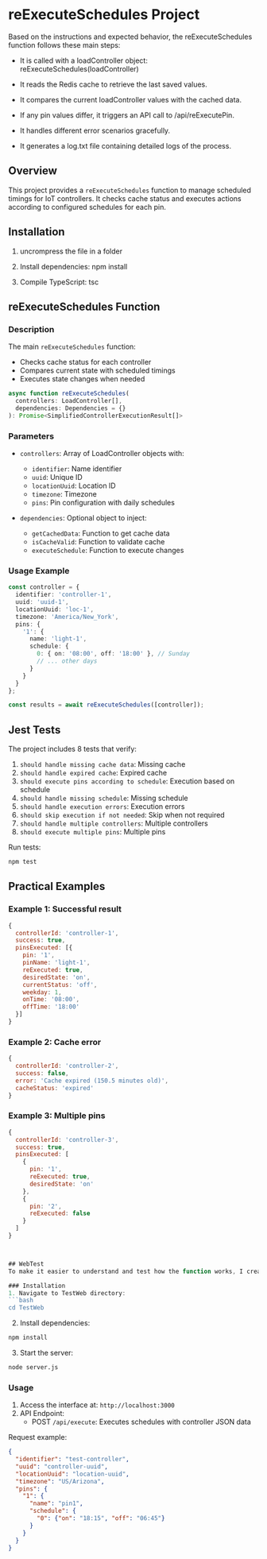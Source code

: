 # reExecuteSchedules Project

Based on the instructions and expected behavior, the reExecuteSchedules function follows these main steps:

   - It is called with a loadController object:
    reExecuteSchedules(loadController)

   - It reads the Redis cache to retrieve the last saved values.

   - It compares the current loadController values with the cached data.

   - If any pin values differ, it triggers an API call to /api/reExecutePin.

   - It handles different error scenarios gracefully.

   - It generates a log.txt file containing detailed logs of the process.




## Overview
This project provides a `reExecuteSchedules` function to manage scheduled timings for IoT controllers. It checks cache status and executes actions according to configured schedules for each pin.

## Installation
1. uncrompress the file in a folder

2. Install dependencies:
npm install

3. Compile TypeScript:
tsc


## reExecuteSchedules Function

### Description
The main `reExecuteSchedules` function:
- Checks cache status for each controller
- Compares current state with scheduled timings
- Executes state changes when needed

```typescript
async function reExecuteSchedules(
  controllers: LoadController[],
  dependencies: Dependencies = {}
): Promise<SimplifiedControllerExecutionResult[]>
```

### Parameters
- `controllers`: Array of LoadController objects with:
  - `identifier`: Name identifier
  - `uuid`: Unique ID
  - `locationUuid`: Location ID
  - `timezone`: Timezone
  - `pins`: Pin configuration with daily schedules

- `dependencies`: Optional object to inject:
  - `getCachedData`: Function to get cache data
  - `isCacheValid`: Function to validate cache
  - `executeSchedule`: Function to execute changes

### Usage Example
```typescript
const controller = {
  identifier: 'controller-1',
  uuid: 'uuid-1',
  locationUuid: 'loc-1',
  timezone: 'America/New_York',
  pins: {
    '1': {
      name: 'light-1',
      schedule: {
        0: { on: '08:00', off: '18:00' }, // Sunday
        // ... other days
      }
    }
  }
};

const results = await reExecuteSchedules([controller]);
```


## Jest Tests

The project includes 8 tests that verify:

1. `should handle missing cache data`: Missing cache
2. `should handle expired cache`: Expired cache
3. `should execute pins according to schedule`: Execution based on schedule
4. `should handle missing schedule`: Missing schedule
5. `should handle execution errors`: Execution errors
6. `should skip execution if not needed`: Skip when not required
7. `should handle multiple controllers`: Multiple controllers
8. `should execute multiple pins`: Multiple pins

Run tests:
```bash
npm test
```

## Practical Examples

### Example 1: Successful result
```javascript
{
  controllerId: 'controller-1',
  success: true,
  pinsExecuted: [{
    pin: '1',
    pinName: 'light-1',
    reExecuted: true,
    desiredState: 'on',
    currentStatus: 'off',
    weekday: 1,
    onTime: '08:00',
    offTime: '18:00'
  }]
}
```

### Example 2: Cache error
```javascript
{
  controllerId: 'controller-2',
  success: false,
  error: 'Cache expired (150.5 minutes old)',
  cacheStatus: 'expired'
}
```

### Example 3: Multiple pins
```javascript
{
  controllerId: 'controller-3',
  success: true,
  pinsExecuted: [
    {
      pin: '1',
      reExecuted: true,
      desiredState: 'on'
    },
    {
      pin: '2',
      reExecuted: false
    }
  ]
}



## WebTest
To make it easier to understand and test how the function works, I created a basic WebTest page. It allows you to input and configure the loadController JSON, send it to the function, and observe the results in real time.

### Installation
1. Navigate to TestWeb directory:
```bash
cd TestWeb
```

2. Install dependencies:
```bash
npm install
```

3. Start the server:
```bash
node server.js
```

### Usage
1. Access the interface at: `http://localhost:3000`
2. API Endpoint:
   - POST `/api/execute`: Executes schedules with controller JSON data

Request example:
```json
{
  "identifier": "test-controller",
  "uuid": "controller-uuid",
  "locationUuid": "location-uuid",
  "timezone": "US/Arizona",
  "pins": {
    "1": {
      "name": "pin1",
      "schedule": {
        "0": {"on": "18:15", "off": "06:45"}
      }
    }
  }
}
```
